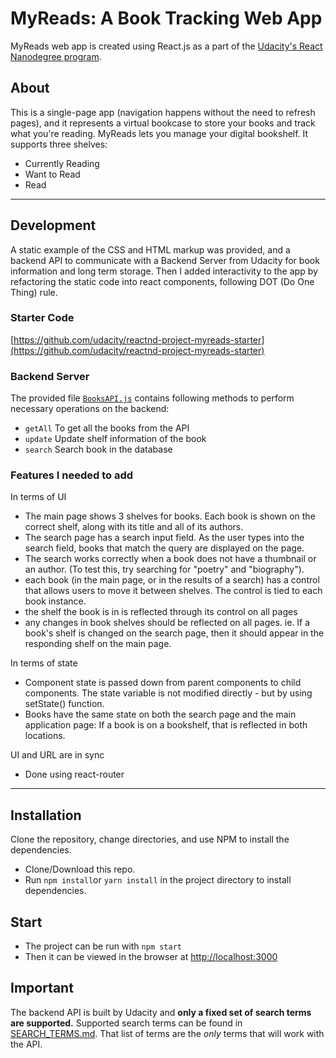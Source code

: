 # MyReads: A Book Tracking Web App
MyReads web app is created using React.js as a part of the [Udacity's React Nanodegree program](https://www.udacity.com/course/react-nanodegree--nd019).

## About
This is a single-page app (navigation happens without the need to refresh pages), and it represents a virtual bookcase to store your books and track what you're reading.
MyReads lets you manage your digital bookshelf. It supports three shelves:
- Currently Reading
- Want to Read
- Read

-------
## Development
A static example of the CSS and HTML markup was provided, and a backend API to communicate with a Backend Server from Udacity for book information and long term storage.
Then I added interactivity to the app by refactoring the static code into react components, following DOT (Do One Thing) rule.

### Starter Code
[https://github.com/udacity/reactnd-project-myreads-starter](https://github.com/udacity/reactnd-project-myreads-starter)

### Backend Server

The provided file [`BooksAPI.js`](src/BooksAPI.js) contains following methods to perform necessary operations on the backend:

* `getAll` To get all the books from the API
* `update` Update shelf information of the book
* `search` Search book in the database


### Features I needed to add

In terms of UI
- The main page shows 3 shelves for books. Each book is shown on the correct shelf, along with its title and all of its authors.
- The search page has a search input field. As the user types into the search field, books that match the query are displayed on the page.
- The search works correctly when a book does not have a thumbnail or an author. (To test this, try searching for "poetry" and "biography").
- each book (in the main page, or in the results of a search) has a control that allows users to move it between shelves. The control is tied to each book instance.
- the shelf the book is in is reflected through its control on all pages
- any changes in book shelves should be reflected on all pages.
    ie. If a book's shelf is changed on the search page, then it should appear in the responding shelf on the main page.

In terms of state
- Component state is passed down from parent components to child components. The state variable is not modified directly - but by using setState() function.
- Books have the same state on both the search page and the main application page: If a book is on a bookshelf, that is reflected in both locations.

UI and URL are in sync
- Done using react-router

---------


## Installation

Clone the repository, change directories, and use NPM to install the dependencies.
- Clone/Download this repo.
- Run `npm install`or `yarn install` in the project directory to install dependencies.

## Start
- The project can be run with `npm start`
- Then it can be viewed in the browser at [http://localhost:3000](http://localhost:3000)


## Important
The backend API is built by Udacity and **only a fixed set of search terms are supported.** Supported search terms can be found in [SEARCH_TERMS.md](SEARCH_TERMS.md). That list of terms are the _only_ terms that will work with the API.
